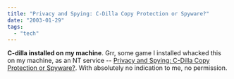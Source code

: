 ```yaml
---
title: "Privacy and Spying: C-Dilla Copy Protection or Spyware?"
date: "2003-01-29"
tags: 
  - "tech"
---
```


**C-dilla installed on my machine**. Grr, some game I installed whacked this on my machine, as an NT service -- [Privacy and Spying: C-Dilla Copy Protection or Spyware?](http://www.privacyandspying.com/privacy-c_dilla.html). With absolutely no indication to me, no permission.
